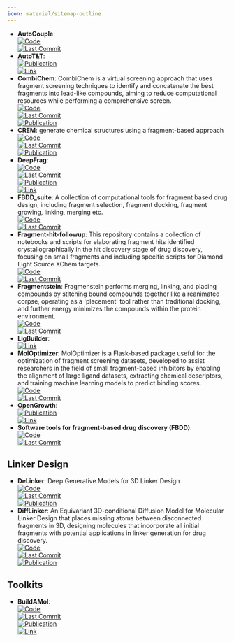 ```yaml
---
icon: material/sitemap-outline
---
```


- **AutoCouple**:   
	[![Code](https://img.shields.io/github/stars/Caflisch-Group/AutoCouple_Python-based?style=for-the-badge&logo=github)](https://github.com/Caflisch-Group/AutoCouple_Python-based)  
	[![Last Commit](https://img.shields.io/github/last-commit/Caflisch-Group/AutoCouple_Python-based?style=for-the-badge&logo=github)](https://github.com/Caflisch-Group/AutoCouple_Python-based)  
- **AutoT&T**:   
	[![Publication](https://img.shields.io/badge/Publication-Citations:23-blue?style=for-the-badge&logo=bookstack)](https://doi.org/10.1021/acs.jcim.5b00691)  
	[![Link](https://img.shields.io/badge/Link-online-brightgreen?style=for-the-badge&logo=cachet&logoColor=65FF8F)](http://sioc-ccbg.ac.cn/software/att2/)  
- **CombiChem**: CombiChem is a virtual screening approach that uses fragment screening techniques to identify and concatenate the best fragments into lead-like compounds, aiming to reduce computational resources while performing a comprehensive screen.  
	[![Code](https://img.shields.io/github/stars/karanicolaslab/combichem?style=for-the-badge&logo=github)](https://github.com/karanicolaslab/combichem)  
	[![Last Commit](https://img.shields.io/github/last-commit/karanicolaslab/combichem?style=for-the-badge&logo=github)](https://github.com/karanicolaslab/combichem)  
	[![Publication](https://img.shields.io/badge/Publication-Citations:1-blue?style=for-the-badge&logo=bookstack)](https://doi.org/10.1101/2021.06.01.446684)  
- **CREM**: generate chemical structures using a fragment-based approach  
	[![Code](https://img.shields.io/github/stars/DrrDom/crem?style=for-the-badge&logo=github)](https://github.com/DrrDom/crem)  
	[![Last Commit](https://img.shields.io/github/last-commit/DrrDom/crem?style=for-the-badge&logo=github)](https://github.com/DrrDom/crem)  
	[![Publication](https://img.shields.io/badge/Publication-Citations:50-blue?style=for-the-badge&logo=bookstack)](https://doi.org/10.1186/s13321-020-00431-w)  
- **DeepFrag**:   
	[![Code](https://img.shields.io/github/stars/durrantlab/deepfrag?style=for-the-badge&logo=github)](https://github.com/durrantlab/deepfrag/)  
	[![Last Commit](https://img.shields.io/github/last-commit/durrantlab/deepfrag?style=for-the-badge&logo=github)](https://github.com/durrantlab/deepfrag/)  
	[![Publication](https://img.shields.io/badge/Publication-Citations:25-blue?style=for-the-badge&logo=bookstack)](https://doi.org/10.1021/acs.jcim.1c00103)  
	[![Link](https://img.shields.io/badge/Link-online-brightgreen?style=for-the-badge&logo=cachet&logoColor=65FF8F)](http://durrantlab.com/deepfragmodel)  
- **FBDD_suite**: A collection of computational tools for fragment based drug design, including fragment selection, fragment docking, fragment growing, linking, merging etc.  
	[![Code](https://img.shields.io/github/stars/KeenThera/FBDD_suite?style=for-the-badge&logo=github)](https://github.com/KeenThera/FBDD_suite)  
	[![Last Commit](https://img.shields.io/github/last-commit/KeenThera/FBDD_suite?style=for-the-badge&logo=github)](https://github.com/KeenThera/FBDD_suite)  
- **Fragment-hit-followup**: This repository contains a collection of notebooks and scripts for elaborating fragment hits identified crystallographically in the hit discovery stage of drug discovery, focusing on small fragments and including specific scripts for Diamond Light Source XChem targets.  
	[![Code](https://img.shields.io/github/stars/matteoferla/Fragment-hit-follow-up-chemistry?style=for-the-badge&logo=github)](https://github.com/matteoferla/Fragment-hit-follow-up-chemistry)  
	[![Last Commit](https://img.shields.io/github/last-commit/matteoferla/Fragment-hit-follow-up-chemistry?style=for-the-badge&logo=github)](https://github.com/matteoferla/Fragment-hit-follow-up-chemistry)  
- **Fragmentstein**: Fragmenstein performs merging, linking, and placing compounds by stitching bound compounds together like a reanimated corpse, operating as a 'placement' tool rather than traditional docking, and further energy minimizes the compounds within the protein environment.  
	[![Code](https://img.shields.io/github/stars/matteoferla/Fragmenstein?style=for-the-badge&logo=github)](https://github.com/matteoferla/Fragmenstein)  
	[![Last Commit](https://img.shields.io/github/last-commit/matteoferla/Fragmenstein?style=for-the-badge&logo=github)](https://github.com/matteoferla/Fragmenstein)  
- **LigBuilder**:   
	[![Link](https://img.shields.io/badge/Link-online-brightgreen?style=for-the-badge&logo=cachet&logoColor=65FF8F)](http://www.pkumdl.cn:8080/ligbuilder3/)  
- **MolOptimizer**: MolOptimizer is a Flask-based package useful for the optimization of fragment screening datasets, developed to assist researchers in the field of small fragment-based inhibitors by enabling the alignment of large ligand datasets, extracting chemical descriptors, and training machine learning models to predict binding scores.  
	[![Code](https://img.shields.io/github/stars/csbarak/MolOpt_Students_2023?style=for-the-badge&logo=github)](https://github.com/csbarak/MolOpt_Students_2023)  
	[![Last Commit](https://img.shields.io/github/last-commit/csbarak/MolOpt_Students_2023?style=for-the-badge&logo=github)](https://github.com/csbarak/MolOpt_Students_2023)  
- **OpenGrowth**:   
	[![Publication](https://img.shields.io/badge/Publication-Citations:53-blue?style=for-the-badge&logo=bookstack)](http://dx.doi.org/10.1021/acs.jmedchem.5b00886)  
	[![Link](https://img.shields.io/badge/Link-online-brightgreen?style=for-the-badge&logo=cachet&logoColor=65FF8F)](https://sourceforge.net/projects/opengrowth/)  
- **Software tools for fragment-based drug discovery (FBDD)**:   
	[![Code](https://img.shields.io/github/stars/PatWalters/fragment_expansion?style=for-the-badge&logo=github)](https://github.com/PatWalters/fragment_expansion/blob/master/fragment_expansion.ipynb)  
	[![Last Commit](https://img.shields.io/github/last-commit/PatWalters/fragment_expansion?style=for-the-badge&logo=github)](https://github.com/PatWalters/fragment_expansion/blob/master/fragment_expansion.ipynb)  

## **Linker Design**
- **DeLinker**: Deep Generative Models for 3D Linker Design  
	[![Code](https://img.shields.io/github/stars/oxpig/DeLinker?style=for-the-badge&logo=github)](https://github.com/oxpig/DeLinker)  
	[![Last Commit](https://img.shields.io/github/last-commit/oxpig/DeLinker?style=for-the-badge&logo=github)](https://github.com/oxpig/DeLinker)  
	[![Publication](https://img.shields.io/badge/Publication-Citations:142-blue?style=for-the-badge&logo=bookstack)](https://doi.org/10.1021/acs.jcim.9b01120)  
- **DiffLinker**: An Equivariant 3D-conditional Diffusion Model for Molecular Linker Design that places missing atoms between disconnected fragments in 3D, designing molecules that incorporate all initial fragments with potential applications in linker generation for drug discovery.  
	[![Code](https://img.shields.io/github/stars/igashov/DiffLinker?style=for-the-badge&logo=github)](https://github.com/igashov/DiffLinker)  
	[![Last Commit](https://img.shields.io/github/last-commit/igashov/DiffLinker?style=for-the-badge&logo=github)](https://github.com/igashov/DiffLinker)  
	[![Publication](https://img.shields.io/badge/Publication-Citations:0-blue?style=for-the-badge&logo=bookstack)](https://doi.org/10.5281/zenodo.10515726)  

## **Toolkits**
- **BuildAMol**:   
	[![Code](https://img.shields.io/github/stars/NoahHenrikKleinschmidt/buildamol?style=for-the-badge&logo=github)](https://github.com/NoahHenrikKleinschmidt/buildamol)  
	[![Last Commit](https://img.shields.io/github/last-commit/NoahHenrikKleinschmidt/buildamol?style=for-the-badge&logo=github)](https://github.com/NoahHenrikKleinschmidt/buildamol)  
	[![Publication](https://img.shields.io/badge/Publication-Citations:0-blue?style=for-the-badge&logo=bookstack)](https://doi.org/10.1186/s13321-024-00900-6)  
	[![Link](https://img.shields.io/badge/Link-online-brightgreen?style=for-the-badge&logo=cachet&logoColor=65FF8F)](https://biobuild.readthedocs.io/)  
